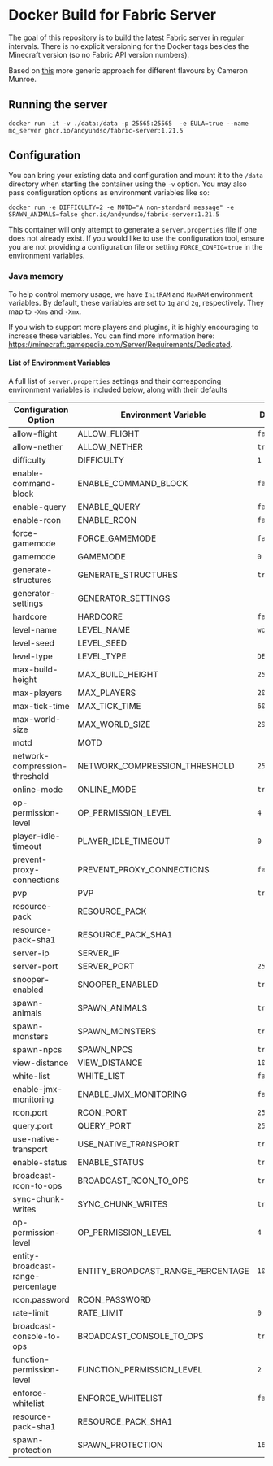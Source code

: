 # Docker Build for Fabric Server

The goal of this repository is to build the latest Fabric server in regular intervals. There is no explicit versioning for the Docker tags besides the Minecraft version (so no Fabric API version numbers).

Based on [this](https://gitlab.com/cmunroe/docker-bukkit) more generic approach for different flavours by Cameron Munroe.

## Running the server

```shell
docker run -it -v ./data:/data -p 25565:25565  -e EULA=true --name mc_server ghcr.io/andyundso/fabric-server:1.21.5
```

## Configuration

You can bring your existing data and configuration and mount it to the `/data` directory when starting the container using the `-v` option. You may also pass configuration options as environment variables like so:

```shell
docker run -e DIFFICULTY=2 -e MOTD="A non-standard message" -e SPAWN_ANIMALS=false ghcr.io/andyundso/fabric-server:1.21.5
```

This container will only attempt to generate a `server.properties` file if one does not already exist. If you would like to use the configuration tool, ensure you are not providing a configuration file or setting `FORCE_CONFIG=true` in the environment variables.

### Java memory

To help control memory usage, we have `InitRAM` and `MaxRAM` environment variables. By default, these variables are set to `1g` and `2g`, respectively. They map to `-Xms` and `-Xmx`.

If you wish to support more players and plugins, it is highly encouraging to increase these variables. You can find more information here: https://minecraft.gamepedia.com/Server/Requirements/Dedicated.

#### List of Environment Variables

A full list of `server.properties` settings and their corresponding environment variables is included below, along with their defaults

| Configuration Option          | Environment Variable          | Default                                                          |
| ------------------------------|-------------------------------|------------------------------------------------------------------|
| allow-flight                  | ALLOW_FLIGHT                  | `false`                                                          |
| allow-nether                  | ALLOW_NETHER                  | `true`                                                           |
| difficulty                    | DIFFICULTY                    | `1`                                                              |
| enable-command-block          | ENABLE_COMMAND_BLOCK          | `false`                                                          |
| enable-query                  | ENABLE_QUERY                  | `false`                                                          |
| enable-rcon                   | ENABLE_RCON                   | `false`                                                          |
| force-gamemode                | FORCE_GAMEMODE                | `false`                                                          |
| gamemode                      | GAMEMODE                      | `0`                                                              |
| generate-structures           | GENERATE_STRUCTURES           | `true`                                                           |
| generator-settings            | GENERATOR_SETTINGS            |                                                                  |
| hardcore                      | HARDCORE                      | `false`                                                          |
| level-name                    | LEVEL_NAME                    | `world`                                                          |
| level-seed                    | LEVEL_SEED                    |                                                                  |
| level-type                    | LEVEL_TYPE                    | `DEFAULT`                                                        |
| max-build-height              | MAX_BUILD_HEIGHT              |  `256`                                                           |
| max-players                   | MAX_PLAYERS                   | `20`                                                             |
| max-tick-time                 | MAX_TICK_TIME                 | `60000`                                                          |
| max-world-size                | MAX_WORLD_SIZE                | `29999984`                                                       |
| motd                          | MOTD|                         | `"A Minecraft server powered by Docker (image: cmunroe/bukkit)"` |
| network-compression-threshold | NETWORK_COMPRESSION_THRESHOLD | `256`                                                            |
| online-mode                   | ONLINE_MODE                   | `true`                                                           |
| op-permission-level           | OP_PERMISSION_LEVEL           | `4`                                                              |
| player-idle-timeout           | PLAYER_IDLE_TIMEOUT           | `0`                                                              |
| prevent-proxy-connections     | PREVENT_PROXY_CONNECTIONS     | `false`                                                          |
| pvp                           | PVP                           | `true`                                                           |
| resource-pack                 | RESOURCE_PACK                 |                                                                  |
| resource-pack-sha1            | RESOURCE_PACK_SHA1            |                                                                  |
| server-ip                     | SERVER_IP                     |                                                                  |
| server-port                   | SERVER_PORT                   | `25565`                                                          | 
| snooper-enabled               | SNOOPER_ENABLED               | `true`                                                           |
| spawn-animals                 | SPAWN_ANIMALS                 | `true`                                                           |
| spawn-monsters                | SPAWN_MONSTERS                | `true`                                                           |
| spawn-npcs                    | SPAWN_NPCS                    | `true`                                                           |
| view-distance                 | VIEW_DISTANCE                 | `10`                                                             |
| white-list                    | WHITE_LIST                    | `false`                                                          |
| enable-jmx-monitoring         | ENABLE_JMX_MONITORING         | `false`                                                          |
| rcon.port                     | RCON_PORT                     | `25575`                                                          |
| query.port                    | QUERY_PORT                    | `25565`                                                          |
| use-native-transport          | USE_NATIVE_TRANSPORT          | `true`                                                           |
| enable-status                 | ENABLE_STATUS                 | `true`                                                           |
| broadcast-rcon-to-ops         | BROADCAST_RCON_TO_OPS         | `true`                                                           |
| sync-chunk-writes             | SYNC_CHUNK_WRITES             | `true`                                                           |
| op-permission-level           | OP_PERMISSION_LEVEL           | `4`                                                              |
| entity-broadcast-range-percentage | ENTITY_BROADCAST_RANGE_PERCENTAGE | `100`                                                    |
| rcon.password                 | RCON_PASSWORD                 | ` `                                                              |
| rate-limit                    | RATE_LIMIT                    | `0`                                                              |
| broadcast-console-to-ops      | BROADCAST_CONSOLE_TO_OPS      | `true`                                                           |
| function-permission-level     | FUNCTION_PERMISSION_LEVEL     | `2`                                                              |
| enforce-whitelist             | ENFORCE_WHITELIST             | `false`                                                          |
| resource-pack-sha1            | RESOURCE_PACK_SHA1            | ` `                                                              |
| spawn-protection              | SPAWN_PROTECTION              | `16`                                                             |
